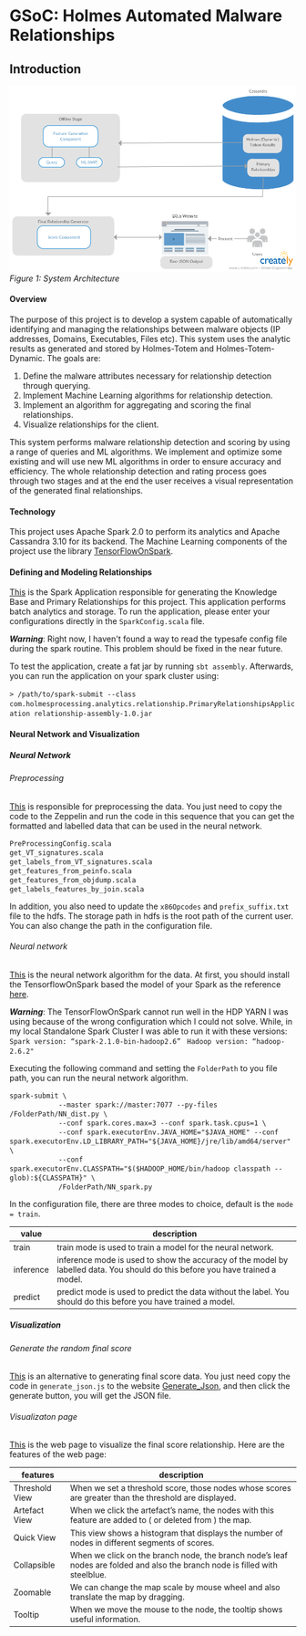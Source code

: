 # GSoC: Holmes Automated Malware Relationships

## Introduction

![GitHub Logo](/images/architecture.png)
*Figure 1: System Architecture*

#### Overview

The purpose of this project is to develop a system capable of automatically identifying and managing the relationships
between malware objects (IP addresses, Domains, Executables, Files etc). This system uses the analytic results as
generated and stored by Holmes-Totem and Holmes-Totem-Dynamic. The goals are:

1. Define the malware attributes necessary for relationship detection through querying.
2. Implement Machine Learning algorithms for relationship detection.
3. Implement an algorithm for aggregating and scoring the final relationships.
4. Visualize relationships for the client.

This system performs malware relationship detection and scoring by using a range of queries and ML algorithms.
We implement and optimize some existing and will use new ML algorithms in order to ensure accuracy and efficiency. The whole relationship detection and rating process goes through two stages and at the end the user receives a visual
representation of the generated final relationships.

#### Technology

This project uses Apache Spark 2.0 to perform its analytics and Apache Cassandra 3.10 for its backend. The Machine Learning
components of the project use the library [TensorFlowOnSpark](https://github.com/yahoo/TensorFlowOnSpark).

#### Defining and Modeling Relationships

[This](https://github.com/HolmesProcessing/gsoc_relationship/tree/master/primary_relationships) is the Spark Application responsible for generating
the Knowledge Base and Primary Relationships for this 
project. This application performs batch analytics and storage. To run the application,
please enter your configurations directly in the ```SparkConfig.scala``` file.

***Warning***: Right now, I haven't found a way to read the typesafe config file 
during the spark routine. This problem should be fixed in the near future.

To test the application, create a fat jar by running ``` sbt assembly ```. 
Afterwards, you can run the application on your spark cluster using:

```> /path/to/spark-submit --class com.holmesprocessing.analytics.relationship.PrimaryRelationshipsApplication relationship-assembly-1.0.jar```

#### Neural Network and Visualization
##### Neural Network
###### Preprocessing
[This](https://github.com/HolmesProcessing/gsoc_relationship/tree/master/ml/pre-processing) is responsible for preprocessing the data. You just need to copy the code to the Zeppelin and run the code in this sequence that you can get the formatted and labelled data that can be used in the neural network.

```
PreProcessingConfig.scala
get_VT_signatures.scala
get_labels_from_VT_signatures.scala
get_features_from_peinfo.scala
get_features_from_objdump.scala
get_labels_features_by_join.scala
```
In addition, you also need to update the `x86Opcodes` and `prefix_suffix.txt` file to the hdfs. The storage path in hdfs is the root path of the current user. You can also change the path in the configuration file.

###### Neural network
[This](https://github.com/hi-T0day/gsoc_relationship/tree/master/ml/NN) is the neural network algorithm for the data. At first, you should install the TensorflowOnSpark based the model of your Spark as the reference [here](https://github.com/yahoo/TensorFlowOnSpark/wiki).

***Warning***: The TensorFlowOnSpark cannot run well in the HDP YARN I was using because of the wrong configuration which I could not solve. While, in my local Standalone Spark Cluster I was able to run it with these versions: 
`Spark version: “spark-2.1.0-bin-hadoop2.6” `
`Hadoop version: “hadoop-2.6.2"`

Executing the following command and setting the `FolderPath` to you file path, you can run the neural network algorithm.
```
spark-submit \
 			--master spark://master:7077 --py-files /FolderPath/NN_dist.py \
 			--conf spark.cores.max=3 --conf spark.task.cpus=1 \
			--conf spark.executorEnv.JAVA_HOME="$JAVA_HOME" --conf spark.executorEnv.LD_LIBRARY_PATH="${JAVA_HOME}/jre/lib/amd64/server" \
			--conf spark.executorEnv.CLASSPATH="$($HADOOP_HOME/bin/hadoop classpath --glob):${CLASSPATH}" \
			/FolderPath/NN_spark.py
```
In the configuration file, there are three modes to choice, default is the `mode = train`.

value              | description
-------------------| ----------------------------
train     | train mode is used to train a model for the neural network.
inference | inference mode is used to show the accuracy of the model by labelled data. You should do this before you have trained a model.
predict   | predict mode is used to predict the data without the label. You should do this before you have trained a model. 

##### Visualization
###### Generate the random final score
[This](https://github.com/hi-T0day/gsoc_relationship/tree/master/visualization/final_relationships) is an alternative to generating final score data. You just need copy the code in `generate_json.js` to the website [Generate_Json](http://beta.json-generator.com/), and then click the generate button, you will get the JSON file.

###### Visualizaton page
[This](http://120.77.40.25/newd3/index.html) is the web page to visualize the final score relationship.
Here are the features of the web page:

features           | description
-------------------| ----------------------------
Threshold View | When we set a threshold score, those nodes whose scores are greater than the threshold are displayed.
Artefact View | When we click the artefact’s name, the nodes with this feature are added to ( or deleted from ) the map.
Quick View | This view shows a histogram that displays the number of nodes in different segments of scores.
Collapsible | When we click on the branch node, the branch node’s leaf nodes are folded and also the branch node is filled with steelblue.
Zoomable | We can change the map scale by mouse wheel and also translate the map by dragging.
Tooltip | When we move the mouse to the node, the tooltip shows useful information.
